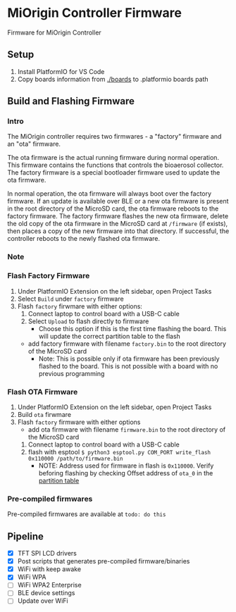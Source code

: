 # MiOrigin Controller Firmware
Firmware for MiOrigin Controller

## Setup
1. Install PlatformIO for VS Code
1. Copy boards information from [./boards](boards/) to .platformio boards path

## Build and Flashing Firmware

### Intro
The MiOrigin controller requires two firmwares - a "factory" firmware and an "ota" firmware.

The ota firmware is the actual running firmware during normal operation. This firmware contains the functions that controls the bioaerosol collector. The factory firmware is a special bootloader firmware used to update the ota firmware.

In normal operation, the ota firmware will always boot over the factory firmware. If an update is available over BLE or a new ota firmware is present in the root directory of the MicroSD card, the ota firmware reboots to the factory firmware. The factory firmware flashes the new ota firmware, delete the old copy of the ota firmware in the MicroSD card at `/firmware` (if exists), then places a copy of the new firmware into that directory. If successful, the controller reboots to the newly flashed ota firmware.

### Note

### Flash Factory Firmware
1. Under PlatformIO Extension on the left sidebar, open Project Tasks
1. Select `Build` under `factory` firmware
1. Flash `factory` firwmare with either options:
    1. Connect laptop to control board with a USB-C cable
    1. Select `Upload` to flash directly to firmware
        - Choose this option if this is the first time flashing the board. This will update the correct partition table to the flash
    - add factory firmware with filename `factory.bin` to the root directory of the MicroSD card
        - Note: This is possible only if ota firmware has been previously flashed to the board. This is not possible with a board with no previous programming

### Flash OTA Firmware
1. Under PlatformIO Extension on the left sidebar, open Project Tasks
1. Build `ota` firwmare
1. Flash `factory` firmware with either options 
    - add ota firmware with filename `firmware.bin` to the root directory of the MicroSD card
    1. Connect laptop to control board with a USB-C cable
    1. flash with esptool `$ python3 esptool.py COM_PORT write_flash 0x110000 /path/to/firmware.bin`
        - NOTE: Address used for firmware in flash is `0x110000`. Verify beforing flashing by checking Offset address of `ota_0` in the [partition table](partition_table.csv)

### Pre-compiled firmwares
Pre-compiled firmwares are available at `todo: do this`

## Pipeline
- [x] TFT SPI LCD drivers
- [x] Post scripts that generates pre-compiled firmware/binaries
- [x] WiFi with keep awake
- [x] WiFi WPA
- [ ] WiFi WPA2 Enterprise
- [ ] BLE device settings
- [ ] Update over WiFi